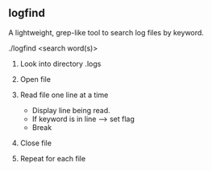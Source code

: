 ## logfind

A lightweight, grep-like tool to search log files by keyword.

./logfind <search word(s)>

1. Look into directory .logs

2. Open file

3. Read file one line at a time
	- Display line being read.
	- If keyword is in line --> set flag
	- Break
	
4. Close file

5. Repeat for each file
